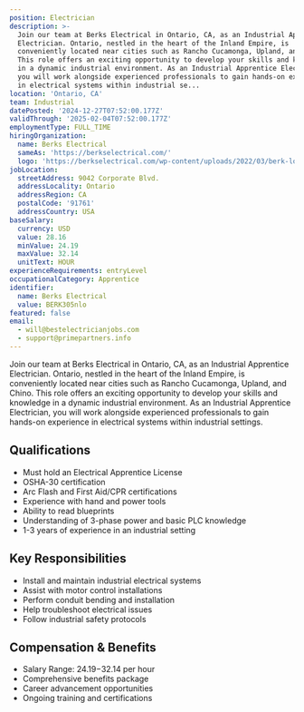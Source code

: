 ```yaml
---
position: Electrician
description: >-
  Join our team at Berks Electrical in Ontario, CA, as an Industrial Apprentice
  Electrician. Ontario, nestled in the heart of the Inland Empire, is
  conveniently located near cities such as Rancho Cucamonga, Upland, and Chino.
  This role offers an exciting opportunity to develop your skills and knowledge
  in a dynamic industrial environment. As an Industrial Apprentice Electrician,
  you will work alongside experienced professionals to gain hands-on experience
  in electrical systems within industrial se...
location: 'Ontario, CA'
team: Industrial
datePosted: '2024-12-27T07:52:00.177Z'
validThrough: '2025-02-04T07:52:00.177Z'
employmentType: FULL_TIME
hiringOrganization:
  name: Berks Electrical
  sameAs: 'https://berkselectrical.com/'
  logo: 'https://berkselectrical.com/wp-content/uploads/2022/03/berk-logo.jpg'
jobLocation:
  streetAddress: 9042 Corporate Blvd.
  addressLocality: Ontario
  addressRegion: CA
  postalCode: '91761'
  addressCountry: USA
baseSalary:
  currency: USD
  value: 28.16
  minValue: 24.19
  maxValue: 32.14
  unitText: HOUR
experienceRequirements: entryLevel
occupationalCategory: Apprentice
identifier:
  name: Berks Electrical
  value: BERK305nlo
featured: false
email:
  - will@bestelectricianjobs.com
  - support@primepartners.info
---
```




Join our team at Berks Electrical in Ontario, CA, as an Industrial Apprentice Electrician. Ontario, nestled in the heart of the Inland Empire, is conveniently located near cities such as Rancho Cucamonga, Upland, and Chino. This role offers an exciting opportunity to develop your skills and knowledge in a dynamic industrial environment. As an Industrial Apprentice Electrician, you will work alongside experienced professionals to gain hands-on experience in electrical systems within industrial settings.

## Qualifications
- Must hold an Electrical Apprentice License
- OSHA-30 certification
- Arc Flash and First Aid/CPR certifications
- Experience with hand and power tools
- Ability to read blueprints
- Understanding of 3-phase power and basic PLC knowledge
- 1-3 years of experience in an industrial setting

## Key Responsibilities
- Install and maintain industrial electrical systems
- Assist with motor control installations
- Perform conduit bending and installation
- Help troubleshoot electrical issues
- Follow industrial safety protocols

## Compensation & Benefits
- Salary Range: $24.19-$32.14 per hour
- Comprehensive benefits package
- Career advancement opportunities
- Ongoing training and certifications
